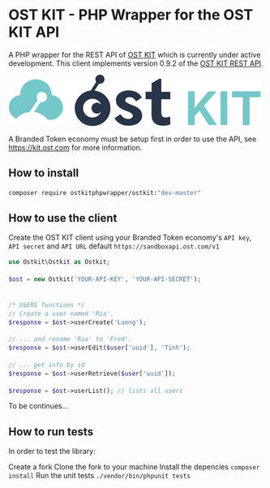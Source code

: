 
# OST KIT - PHP Wrapper for the OST KIT API

A PHP wrapper for the REST API of [OST KIT](https://kit.ost.com) which is currently under active development. This client implements version 0.9.2 of the [OST KIT REST API](https://dev.ost.com).

![Screenshot](ostkit.png)

A Branded Token economy must be setup first in order to use the API, see https://kit.ost.com for more information.

## How to install
```sh
composer require ostkitphpwrapper/ostkit:"dev-master"
```

## How to use the client

Create the OST KIT client using your Branded Token economy's `API key`, `API secret` and `API URL` default `https://sandboxapi.ost.com/v1`
```php
use Ostkit\Ostkit as Ostkit;

$ost = new Ostkit('YOUR-API-KEY', 'YOUR-API-SECRET');


/* USERS functions */
// Create a user named 'Ria'.
$response = $ost->userCreate('Luong');

// ... and rename 'Ria' to 'Fred'.
$response = $ost->userEdit($user['uuid'], 'Tinh');

// ... get info by id
$response = $ost->userRetrieve($user['uuid']); 

$response = $ost->userList(); // lists all users

```
To be continues...

## How to run tests

In order to test the library:

Create a fork
Clone the fork to your machine 
Install the depencies `composer install` 
Run the unit tests `./vendor/bin/phpunit tests` 







